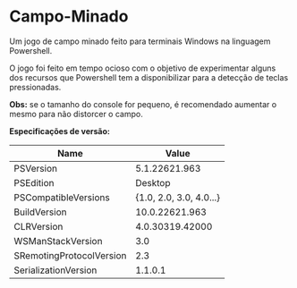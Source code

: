 # Campo-Minado
Um jogo de campo minado feito para terminais Windows na linguagem Powershell.

O jogo foi feito em tempo ocioso com o objetivo de experimentar alguns dos recursos que Powershell tem a disponibilizar para a detecção de teclas pressionadas.

**Obs:** se o tamanho do console for pequeno, é recomendado aumentar o mesmo para não distorcer o campo.

**Especificações de versão:**

| Name | Value |
| ---- | ----- |
| PSVersion | 5.1.22621.963 |
| PSEdition                    |  Desktop |
| PSCompatibleVersions         |  {1.0, 2.0, 3.0, 4.0...} |
| BuildVersion                 |  10.0.22621.963 |
| CLRVersion                   |  4.0.30319.42000 |
| WSManStackVersion            |  3.0 |
| SRemotingProtocolVersion     |  2.3 |
| SerializationVersion         |  1.1.0.1 |
